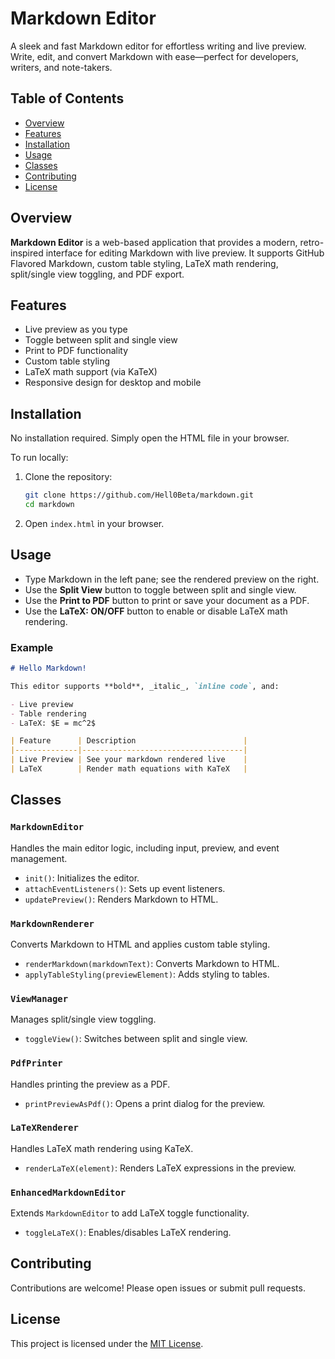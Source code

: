 # Markdown Editor

A sleek and fast Markdown editor for effortless writing and live preview. Write, edit, and convert Markdown with ease—perfect for developers, writers, and note-takers.

## Table of Contents

- [Overview](#overview)
- [Features](#features)
- [Installation](#installation)
- [Usage](#usage)
- [Classes](#classes)
- [Contributing](#contributing)
- [License](#license)

## Overview

**Markdown Editor** is a web-based application that provides a modern, retro-inspired interface for editing Markdown with live preview. It supports GitHub Flavored Markdown, custom table styling, LaTeX math rendering, split/single view toggling, and PDF export.

## Features

- Live preview as you type
- Toggle between split and single view
- Print to PDF functionality
- Custom table styling
- LaTeX math support (via KaTeX)
- Responsive design for desktop and mobile

## Installation

No installation required. Simply open the HTML file in your browser.

To run locally:

1. Clone the repository:
    ```bash
    git clone https://github.com/Hell0Beta/markdown.git
    cd markdown
    ```
2. Open `index.html` in your browser.

## Usage

- Type Markdown in the left pane; see the rendered preview on the right.
- Use the **Split View** button to toggle between split and single view.
- Use the **Print to PDF** button to print or save your document as a PDF.
- Use the **LaTeX: ON/OFF** button to enable or disable LaTeX math rendering.

### Example

```markdown
# Hello Markdown!

This editor supports **bold**, _italic_, `inline code`, and:

- Live preview
- Table rendering
- LaTeX: $E = mc^2$

| Feature      | Description                        |
|--------------|------------------------------------|
| Live Preview | See your markdown rendered live    |
| LaTeX        | Render math equations with KaTeX   |
```

## Classes

### `MarkdownEditor`

Handles the main editor logic, including input, preview, and event management.

- `init()`: Initializes the editor.
- `attachEventListeners()`: Sets up event listeners.
- `updatePreview()`: Renders Markdown to HTML.

### `MarkdownRenderer`

Converts Markdown to HTML and applies custom table styling.

- `renderMarkdown(markdownText)`: Converts Markdown to HTML.
- `applyTableStyling(previewElement)`: Adds styling to tables.

### `ViewManager`

Manages split/single view toggling.

- `toggleView()`: Switches between split and single view.

### `PdfPrinter`

Handles printing the preview as a PDF.

- `printPreviewAsPdf()`: Opens a print dialog for the preview.

### `LaTeXRenderer`

Handles LaTeX math rendering using KaTeX.

- `renderLaTeX(element)`: Renders LaTeX expressions in the preview.

### `EnhancedMarkdownEditor`

Extends `MarkdownEditor` to add LaTeX toggle functionality.

- `toggleLaTeX()`: Enables/disables LaTeX rendering.

## Contributing

Contributions are welcome! Please open issues or submit pull requests.

## License

This project is licensed under the [MIT License](LICENSE).
